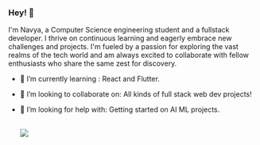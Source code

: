 ### Hey! 👋

I'm Navya, a Computer Science engineering student and a fullstack developer. I thrive on continuous learning and eagerly embrace new challenges and projects. I'm fueled by a passion for exploring the vast realms of the tech world and am always excited to collaborate with fellow enthusiasts who share the same zest for discovery.

- 🌱 I’m currently learning : React and Flutter.
- 👯 I’m looking to collaborate on: All kinds of full stack web dev projects!
- 🤔 I’m looking for help with: Getting started on AI ML projects.

  </br>
  <img src="https://wakatime.com/share/@018c8213-0bdd-4343-aabe-b0f4992c6f8b/c08d1b5e-d399-4e0a-889e-49b2dbbeffb1.svg style="height:200px;width:200px"></img>
